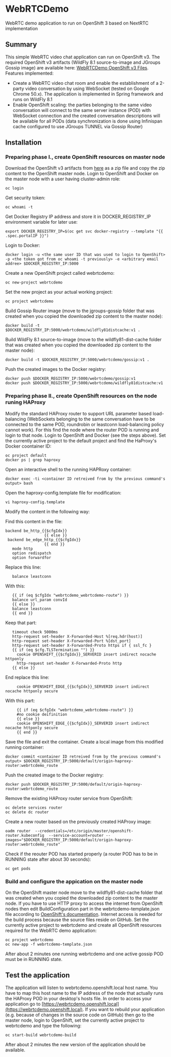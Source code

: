 # WebRTCDemo
WebRTC demo application to run on OpenShift 3 based on NextRTC implementation 

## Summary
This simple WebRTC video chat application can run on OpenShift v3. The required OpenShift v3 artifacts (WildFly 8.1 source-to-image and JGroups Gossip image) are available here: [WebRTCDemo OpenShift v3 Files](https://github.com/darmaigabor/WebRTCDemo_OpenShift_v3_Files).
Features implemented:
* Create a WebRTC video chat room and enable the establishment of a 2-party video conversation by using WebSocket (tested on Google Chrome 50.x). The application is implemented in Spring framework and runs on WildFly 8.1
* Enable OpenShift scaling: the parties belonging to the same video conversation will connect to the same server instance (POD) with WebSocket connection and the created conversation descriptions will be available for all PODs (data synchronization is done using Infinispan cache configured to use JGroups TUNNEL via Gossip Router)

## Installation
### Preparing phase I., create OpenShift resources on master node
Download the OpenShift v3 artifacts from [here](https://github.com/darmaigabor/WebRTCDemo_OpenShift_v3_Files) as a zip file and copy the zip content to the OpenShift master node.
Login to OpenShift and Docker on the master node with a user having cluster-admin role:

```
oc login
```

Get security token:

```
oc whoami -t
```

Get Docker Registry IP address and store it in DOCKER_REGISTRY_IP environment variable for later use:

```
export DOCKER_REGISTRY_IP=$(oc get svc docker-registry --template "{{ .spec.portalIP }}")
```

Login to Docker:

```
docker login -u <the same user ID that was used to login to OpenShift> -p <the token got from oc whoami -t previously> -e <arbitrary email addree> $DOCKER_REGISTRY_IP:5000
```

Create a new OpenShift project called webrtcdemo:

```
oc new-project webrtcdemo
```

Set the new project as your actual working project:

```
oc project webrtcdemo
```

Build Gossip Router image (move to the jgroups-gossip folder that was created when you copied the downloaded zip content to the master node):

```
docker build -t $DOCKER_REGISTRY_IP:5000/webrtcdemo/wildfly81distcache:v1 .
```

Build WildFly 8.1 source-to-image (move to the wildfly81-dist-cache folder that was created when you copied the downloaded zip content to the master node):  

```
docker build -t $DOCKER_REGISTRY_IP:5000/webrtcdemo/gossip:v1 .
```

Push the created images to the Docker registry:

```
docker push $DOCKER_REGISTRY_IP:5000/webrtcdemo/gossip:v1
docker push $DOCKER_REGISTRY_IP:5000/webrtcdemo/wildfly81distcache:v1
```

### Preparing phase II., create OpenShift resources on the node runing HAProxy
Modify the standard HAProxy router to support URL parameter based load-balancing (WebSockets belonging to the same conversation have to be connected to the same POD, roundrobin or leastconn load-balancing policy cannot work).
For this find the node where the router POD is running and login to that node. Login to OpenShift and Docker (see the steps above). Set the currently active project to the default project and find the HaProxy's Docker coontainer ID:

```
oc project default
docker ps | grep haproxy
```

Open an interactive shell to the running HAPRoxy container:

```
docker exec -ti <container ID retreived from by the previous command's output> bash
```

Open the haproxy-config.template file for modification:

```
vi haproxy-config.template
```

Modify the content in the following way:


Find this content in the file:
```
backend be_http_{{$cfgIdx}}
                 {{ else }}
 backend be_edge_http_{{$cfgIdx}}
                 {{ end }}
   mode http
   option redispatch
   option forwardfor
```
Replace this line:
```
   balance leastconn
```
With this:
```
   {{ if (eq $cfgIdx "webrtcdemo_webrtcdemo-route") }}
   balance url_param convId
   {{ else }}
   balance leastconn
   {{ end }}
```
Keep that part:
```
   timeout check 5000ms
   http-request set-header X-Forwarded-Host %[req.hdr(host)]
   http-request set-header X-Forwarded-Port %[dst_port]
   http-request set-header X-Forwarded-Proto https if { ssl_fc }
   {{ if (eq $cfg.TLSTermination "") }}
     cookie OPENSHIFT_{{$cfgIdx}}_SERVERID insert indirect nocache httponly
     http-request set-header X-Forwarded-Proto http
   {{ else }}
```
End replace this line:
```
     cookie OPENSHIFT_EDGE_{{$cfgIdx}}_SERVERID insert indirect nocache httponly secure
```
With this part:
```
     {{ if (eq $cfgIdx "webrtcdemo_webrtcdemo-route") }}
     #no cookie deifinition
     {{ else }}
     cookie OPENSHIFT_EDGE_{{$cfgIdx}}_SERVERID insert indirect nocache httponly secure
     {{ end }}
```

Save the file and exit the container. Create a local image from this modified running container:

```
docker commit <container ID retreived from by the previous command's output> $DOCKER_REGISTRY_IP:5000/default/origin-haproxy-router:webrtcdemo_route
```

Push the created image to the Docker registry:

```
docker push $DOCKER_REGISTRY_IP:5000/default/origin-haproxy-router:webrtcdemo_route
```

Remove the existing HAProxy router service from OpenShift:

```
oc delete services router
oc delete dc router
```

Create a new router based on the previously created HAProxy image:

```
oadm router  --credentials=/etc/origin/master/openshift-router.kubeconfig  --service-account=router --images="$DOCKER_REGISTRY_IP:5000/default/origin-haproxy-router:webrtcdemo_route"
```

Check if the reouter POD has started properly (a router POD has to be in RUNNING state after about 30 seconds):

```
oc get pods
```

### Build and configure the appication on the master node
On the OpenShift master node move to the wildfly81-dist-cache folder that was created when you copied the downloaded zip content to the master node. 
If you have to use HTTP proxy to access the internet from OpenShift nodes then edit BuildConfiguration part in the webrtcdemo-template.json file according to [OpenShift's documentation](https://docs.openshift.com/enterprise/3.0/admin_guide/http_proxies.html#configuring-default-templates-for-proxies). Internet access is needed for the build process because the source files reside on GitHub.
Set the currently active project to webrtcdemo and create all OpenShift resources required for the WebRTC demo application:

```
oc project webrtcdemo
oc new-app -f webrtcdemo-template.json
```

After about 2 minutes one running webrtcdemo and one active gossip POD must be in RUNNING state.

## Test the application

The application will listen to webrtcdemo.openshift.local host name. You have to map this host name to the IP address of the node that actually runs the HAProxy POD in your desktop's hosts file. In order to access your application go to [https://webrtcdemo.openshift.local](https://webrtcdemo.openshift.local). If you want to rebuild your application (e.g. because of changes in the source code on GitHub) then go to the master node, login to OpenShift, set the currently active project to webrtcdemo and type the following:

```
oc start-build webrtcdemo-build
```

After about 2 minutes the new version of the application should be available.